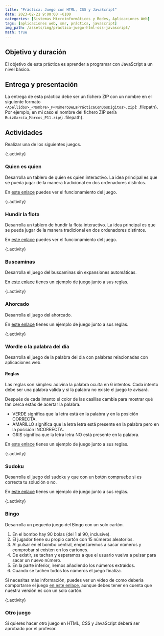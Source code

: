 ```yaml
---
title: "Práctica: Juego con HTML, CSS y JavaScript"
date: 2023-02-21 9:00:00 +0100
categories: [Sistemas Microinformáticos y Redes, Aplicaciones Web]
tags: [aplicaciones web, smr, práctica, javascript]
img_path: /assets/img/practica-juego-html-css-javascript/
math: true
---
```


## Objetivo y duración

El objetivo de esta práctica es aprender a programar con JavaScript a un nivel básico.

## Entrega y presentación

La entrega de esta práctica debe ser un fichero ZIP con un nombre en el siguiente formato `<Apellidos>_<Nombre>_P<NúmeroDeLaPrácticaConDosDígitos>.zip`{: .filepath}. Por ejemplo, en mi caso el nombre del fichero ZIP sería `RuizGarcía_Marcos_P11.zip`{: .filepath}.

## Actividades

Realizar una de los siguientes juegos.

{:.activity}
### Quien es quien

Desarrolla un tablero de quien es quien interactivo. La idea principal es que se pueda jugar de la manera tradicional en dos ordenadores distintos.

En [este enlace](https://padresfrikis.com/como-se-juega-a-quien-es-quien/) puedes ver el funcionamiento del juego.

{:.activity}
### Hundir la flota

Desarrolla un tablero de hundir la flota interactivo. La idea principal es que se pueda jugar de la manera tradicional en dos ordenadores distintos.

En [este enlace](https://www.cope.es/actualidad/vivir/juegos-tradicionales/noticias/juegos-para-aislamiento-hundir-flota-20200413_678739#:~:text=Las%20reglas%20son%20muy%20f%C3%A1ciles,oponente%20seg%C3%BAn%20los%20vayas%20adivinando.) puedes ver el funcionamiento del juego.

{:.activity}
### Buscaminas

Desarrolla el juego del buscaminas sin expansiones automáticas.

En [este enlace](https://buscaminas.eu/reglas) tienes un ejemplo de juego junto a sus reglas.

{:.activity}
### Ahorcado

Desarrolla el juego del ahorcado. 

En [este enlace](https://lapalabradeldia.com/) tienes un ejemplo de juego junto a sus reglas.

{:.activity}
### Wordle o la palabra del día

Desarrolla el juego de la palabra del dia con palabras relacionadas con aplicaciones web.

#### Reglas

Las reglas son simples: adivina la palabra oculta en 6 intentos. Cada intento debe ser una palabra valida y si la palabra no existe el juego te avisará.

Después de cada intento el color de las casillas cambia para mostrar qué tan cerca estás de acertar la palabra.

- VERDE significa que la letra está en la palabra y en la posición CORRECTA.
- AMARILLO significa que la letra letra está presente en la palabra pero en la posición INCORRECTA.
- GRIS significa que la letra letra NO está presente en la palabra.

En [este enlace](https://lapalabradeldia.com/) tienes un ejemplo de juego junto a sus reglas.

{:.activity}
### Sudoku

Desarrolla el juego del sudoku y que con un botón compruebe si es correcta tu solución o no.

En [este enlace](https://sudoku.com/es/como-jugar/reglas-de-sudoku-para-principiantes/) tienes un ejemplo de juego junto a sus reglas.

{:.activity}
### Bingo

Desarrolla un pequeño juego del Bingo con un solo cartón.

1. En el bombo hay 90 bolas (del 1 al 90, inclusive).
1. El jugador tiene su propio cartón con 15 números aleatorios.
1. Al pulsar en el bombo central, empezaremos a sacar números y comprobar si existen en los cartones.
1. De existir, se tachan y esperamos a que el usuario vuelva a pulsar para sacar un nuevo número.
1. En la parte inferior, iremos añadiendo los números extraídos.
1. Cuando se tachen todos los números el juego finaliza.

Si necesitas más información, puedes ver un vídeo de como debería comportarse el juego [en este enlace](https://lenguajejs.com/retos/nivel-medio/bingo), aunque debes tener en cuenta que nuestra versión es con un solo cartón.

{:.activity}
### Otro juego

Si quieres hacer otro juego en HTML, CSS y JavaScript deberá ser aprobado por el profesor.